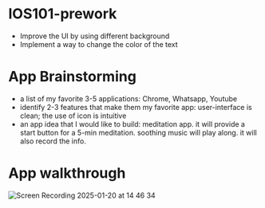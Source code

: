 # IOS101-prework
- Improve the UI by using different background
- Implement a way to change the color of the text


# App Brainstorming
- a list of my favorite 3-5 applications: Chrome, Whatsapp, Youtube
- identify 2-3 features that make them my favorite app: user-interface is clean; the use of icon is intuitive   
- an app idea that I would like to build: meditation app. it will provide a start button for a 5-min meditation. soothing music will play along. it will also record the info.

# App walkthrough
![Screen Recording 2025-01-20 at 14 46 34](https://github.com/user-attachments/assets/10618fff-28dd-4680-bf98-18a4722b260d)
